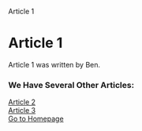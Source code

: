 Article 1

Article 1
=========

  

Article 1 was written by Ben.

  

### We Have Several Other Articles:

  
[Article 2](article2.html)  
[Article 3](article3.html)  
[Go to Homepage](index.html)